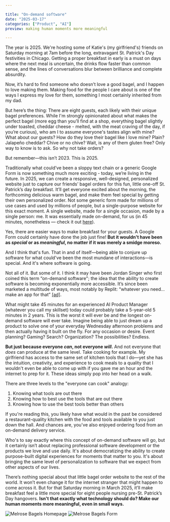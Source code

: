 ```yaml
---

title: "On-demand software"
date: "2025-03-17"
categories: ["Product", "AI"]
preview: making human moments more meaningful

---
```


The year is 2025. We're hosting some of Katie's (my girlfriend's) friends on Saturday morning at 7am before the long, extravagant St. Patrick's Day festivities in Chicago. Getting a proper breakfast in early is a must on days where the next meal is uncertain, the drinks flow faster than common sense, and the lines of conversations blur between brilliance and complete absurdity.

Now, it’s hard to find someone who doesn’t love a good bagel, and I happen to love making them. Making food for the people I care about is one of the ways I express my love for them, something I most certainly inherited from my dad. 

But here’s the thing: There are eight guests, each likely with their unique bagel preferences. While I'm strongly opinionated about what makes the perfect bagel (more egg than you’ll find at a shop, everything bagel slightly under toasted, cheddar cheese - melted, with the meat craving of the day, if you’re curious), who am I to assume everyone's tastes align with mine? What about our guests? How do they love their bagel like I love mine? Plain? Jalapeño cheddar? Chive or no chive? Wait, is any of them gluten free? Only way to know is to ask. So why not take orders?

But remember—this isn’t 2023. This is 2025. 

Traditionally what could’ve been a sloppy text chain or a generic Google Form is now something much more exciting - today, we’re living in the future. In 2025, we can create a responsive, well-designed, personalized website just to capture our friends’ bagel orders for this fun, little one-off St. Patrick’s day breakfast. It’ll get everyone excited about the morning, the forthcoming delicious warm bagel, and make them feel special by getting their own personalized order. Not some generic form made for millions of use cases and used by millions of people, but a single-purpose website for this exact moment. A single website, made for a single occasion, made by a single person: me. It was essentially made on-demand, for us (in 45 minutes, nonetheless — check it out [here](https://melrose-bagels.vercel.app/)).

Yes, there are easier ways to make breakfast for your guests. A Google Form could certainly have done the job just fine! **But it wouldn't have been as *special* or as *meaningful*, no matter if it was merely a smidge moreso.**

And I think that's fun. That in and of itself—being able to conjure up software for what could've been the most mundane of interactions—is special. And it's where software is going.

Not all of it. But some of it. I think it may have been Jordan Singer who first coined this term “on-demand software"; the idea that the ability to create software is becoming exponentially more accessible. It’s since been marketed a multitude of ways, most notably by Replit: “whatever you need… make an app for that” [[ad]](https://x.com/amasad/status/1886859253648122181).

What might take 45 minutes for an experienced AI Product Manager (whatever you call my skillset) today could probably take a 5-year-old 5 minutes in 2 years. This is the worst it will ever be and the longest on-demand software will ever take. Imagine being able to just dream up a product to solve one of your everyday Wednesday afternoon problems and then actually having it built on the fly. For any occasion or desire. Event planning? Gaming? Search? Organization? The possibilities? Endless.

**But just because everyone *can*, not everyone *will*.** And not everyone that *does* can produce at the same level. Take cooking for example. My girlfriend has access to the same set of kitchen tools that I do—yet she has the intuition, creativity, and experience to cook meals to a quality that I wouldn't even be able to come up with if you gave me an hour and the internet to prep for it. These ideas simply pop into her head on a walk.

There are three levels to the "everyone can cook" analogy:

1. Knowing what tools are out there
2. Knowing how to best use the tools that are out there
3. Knowing how to use the best tools better than others

If you're reading this, you likely have what would in the past be considered a restaurant-quality kitchen with the food and tools available to you just down the hall. And chances are, you've also enjoyed ordering food from an on-demand delivery service.

Who's to say exactly where this concept of on-demand software will go, but it certainly isn’t about replacing professional software development or the products we love and use daily. It's about democratizing the ability to create purpose-built digital experiences for moments that matter to you. It's about bringing the same level of personalization to software that we expect from other aspects of our lives.

There’s nothing special about that little bagel order website to the rest of the world. It won’t even change it for the internet stranger that might happen to come across it. But for that Saturday morning in March 2025, it’ll make breakfast feel a little more special for eight people nursing pre-St. Patrick’s Day hangovers. **Isn't that exactly what technology should do? Make our human moments more meaningful, even in small ways.**

![Melrose Bagels Homepage](/images/blog/on-demand-software/homepage.webp)
![Melrose Bagels Form](/images/blog/on-demand-software/form.webp)